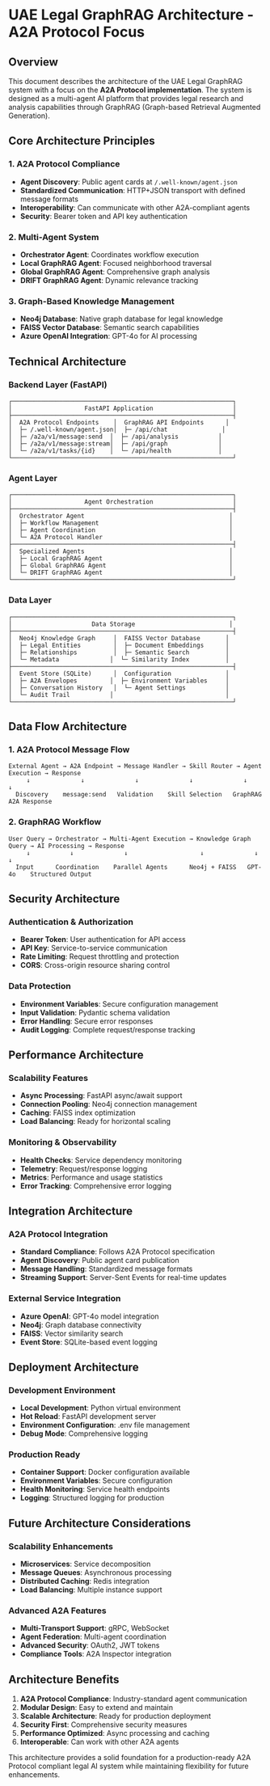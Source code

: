 # UAE Legal GraphRAG Architecture - A2A Protocol Focus

## Overview

This document describes the architecture of the UAE Legal GraphRAG system with a focus on the **A2A Protocol implementation**. The system is designed as a multi-agent AI platform that provides legal research and analysis capabilities through GraphRAG (Graph-based Retrieval Augmented Generation).

## Core Architecture Principles

### **1. A2A Protocol Compliance**
- **Agent Discovery**: Public agent cards at `/.well-known/agent.json`
- **Standardized Communication**: HTTP+JSON transport with defined message formats
- **Interoperability**: Can communicate with other A2A-compliant agents
- **Security**: Bearer token and API key authentication

### **2. Multi-Agent System**
- **Orchestrator Agent**: Coordinates workflow execution
- **Local GraphRAG Agent**: Focused neighborhood traversal
- **Global GraphRAG Agent**: Comprehensive graph analysis
- **DRIFT GraphRAG Agent**: Dynamic relevance tracking

### **3. Graph-Based Knowledge Management**
- **Neo4j Database**: Native graph database for legal knowledge
- **FAISS Vector Database**: Semantic search capabilities
- **Azure OpenAI Integration**: GPT-4o for AI processing

## Technical Architecture

### **Backend Layer (FastAPI)**
```
┌─────────────────────────────────────────────────────────────┐
│                    FastAPI Application                      │
├─────────────────────────────────────────────────────────────┤
│  A2A Protocol Endpoints    │  GraphRAG API Endpoints      │
│  ├─ /.well-known/agent.json│  ├─ /api/chat               │
│  ├─ /a2a/v1/message:send  │  ├─ /api/analysis           │
│  ├─ /a2a/v1/message:stream│  ├─ /api/graph              │
│  └─ /a2a/v1/tasks/{id}    │  └─ /api/health             │
└─────────────────────────────────────────────────────────────┘
```

### **Agent Layer**
```
┌─────────────────────────────────────────────────────────────┐
│                    Agent Orchestration                      │
├─────────────────────────────────────────────────────────────┤
│  Orchestrator Agent                                        │
│  ├─ Workflow Management                                    │
│  ├─ Agent Coordination                                     │
│  └─ A2A Protocol Handler                                   │
├─────────────────────────────────────────────────────────────┤
│  Specialized Agents                                        │
│  ├─ Local GraphRAG Agent                                   │
│  ├─ Global GraphRAG Agent                                  │
│  └─ DRIFT GraphRAG Agent                                   │
└─────────────────────────────────────────────────────────────┘
```

### **Data Layer**
```
┌─────────────────────────────────────────────────────────────┐
│                      Data Storage                          │
├─────────────────────────────────────────────────────────────┤
│  Neo4j Knowledge Graph     │  FAISS Vector Database       │
│  ├─ Legal Entities         │  ├─ Document Embeddings      │
│  ├─ Relationships          │  ├─ Semantic Search          │
│  └─ Metadata              │  └─ Similarity Index          │
├─────────────────────────────────────────────────────────────┤
│  Event Store (SQLite)      │  Configuration               │
│  ├─ A2A Envelopes         │  ├─ Environment Variables     │
│  ├─ Conversation History   │  └─ Agent Settings           │
│  └─ Audit Trail           │                               │
└─────────────────────────────────────────────────────────────┘
```

## Data Flow Architecture

### **1. A2A Protocol Message Flow**
```
External Agent → A2A Endpoint → Message Handler → Skill Router → Agent Execution → Response
     ↓              ↓              ↓              ↓              ↓              ↓
  Discovery    message:send   Validation    Skill Selection   GraphRAG      A2A Response
```

### **2. GraphRAG Workflow**
```
User Query → Orchestrator → Multi-Agent Execution → Knowledge Graph Query → AI Processing → Response
     ↓           ↓              ↓                    ↓              ↓           ↓
  Input      Coordination    Parallel Agents      Neo4j + FAISS   GPT-4o    Structured Output
```

## Security Architecture

### **Authentication & Authorization**
- **Bearer Token**: User authentication for API access
- **API Key**: Service-to-service communication
- **Rate Limiting**: Request throttling and protection
- **CORS**: Cross-origin resource sharing control

### **Data Protection**
- **Environment Variables**: Secure configuration management
- **Input Validation**: Pydantic schema validation
- **Error Handling**: Secure error responses
- **Audit Logging**: Complete request/response tracking

## Performance Architecture

### **Scalability Features**
- **Async Processing**: FastAPI async/await support
- **Connection Pooling**: Neo4j connection management
- **Caching**: FAISS index optimization
- **Load Balancing**: Ready for horizontal scaling

### **Monitoring & Observability**
- **Health Checks**: Service dependency monitoring
- **Telemetry**: Request/response logging
- **Metrics**: Performance and usage statistics
- **Error Tracking**: Comprehensive error logging

## Integration Architecture

### **A2A Protocol Integration**
- **Standard Compliance**: Follows A2A Protocol specification
- **Agent Discovery**: Public agent card publication
- **Message Handling**: Standardized message formats
- **Streaming Support**: Server-Sent Events for real-time updates

### **External Service Integration**
- **Azure OpenAI**: GPT-4o model integration
- **Neo4j**: Graph database connectivity
- **FAISS**: Vector similarity search
- **Event Store**: SQLite-based event logging

## Deployment Architecture

### **Development Environment**
- **Local Development**: Python virtual environment
- **Hot Reload**: FastAPI development server
- **Environment Configuration**: .env file management
- **Debug Mode**: Comprehensive logging

### **Production Ready**
- **Container Support**: Docker configuration available
- **Environment Variables**: Secure configuration
- **Health Monitoring**: Service health endpoints
- **Logging**: Structured logging for production

## Future Architecture Considerations

### **Scalability Enhancements**
- **Microservices**: Service decomposition
- **Message Queues**: Asynchronous processing
- **Distributed Caching**: Redis integration
- **Load Balancing**: Multiple instance support

### **Advanced A2A Features**
- **Multi-Transport Support**: gRPC, WebSocket
- **Agent Federation**: Multi-agent coordination
- **Advanced Security**: OAuth2, JWT tokens
- **Compliance Tools**: A2A Inspector integration

## Architecture Benefits

1. **A2A Protocol Compliance**: Industry-standard agent communication
2. **Modular Design**: Easy to extend and maintain
3. **Scalable Architecture**: Ready for production deployment
4. **Security First**: Comprehensive security measures
5. **Performance Optimized**: Async processing and caching
6. **Interoperable**: Can work with other A2A agents

This architecture provides a solid foundation for a production-ready A2A Protocol compliant legal AI system while maintaining flexibility for future enhancements.
